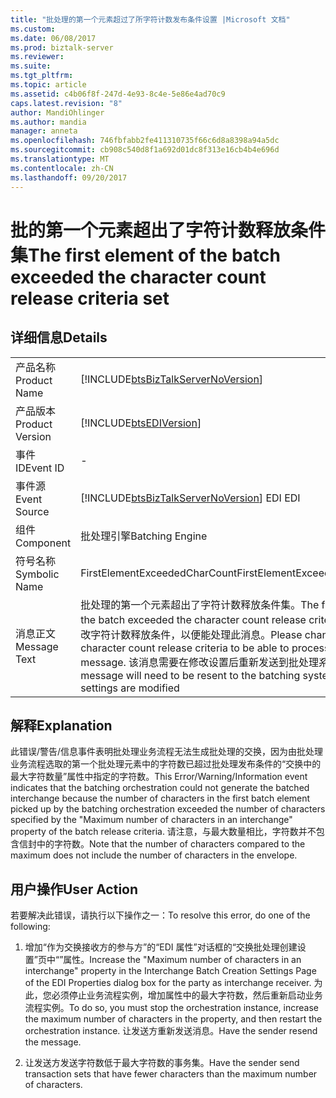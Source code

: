 ```yaml
---
title: "批处理的第一个元素超过了所字符计数发布条件设置 |Microsoft 文档"
ms.custom: 
ms.date: 06/08/2017
ms.prod: biztalk-server
ms.reviewer: 
ms.suite: 
ms.tgt_pltfrm: 
ms.topic: article
ms.assetid: c4b06f8f-247d-4e93-8c4e-5e86e4ad70c9
caps.latest.revision: "8"
author: MandiOhlinger
ms.author: mandia
manager: anneta
ms.openlocfilehash: 746fbfabb2fe411310735f66c6d8a8398a94a5dc
ms.sourcegitcommit: cb908c540d8f1a692d01dc8f313e16cb4b4e696d
ms.translationtype: MT
ms.contentlocale: zh-CN
ms.lasthandoff: 09/20/2017
---
```

# <a name="the-first-element-of-the-batch-exceeded-the-character-count-release-criteria-set"></a><span data-ttu-id="14312-102">批的第一个元素超出了字符计数释放条件集</span><span class="sxs-lookup"><span data-stu-id="14312-102">The first element of the batch exceeded the character count release criteria set</span></span>
## <a name="details"></a><span data-ttu-id="14312-103">详细信息</span><span class="sxs-lookup"><span data-stu-id="14312-103">Details</span></span>  
  
|||  
|-|-|  
|<span data-ttu-id="14312-104">产品名称</span><span class="sxs-lookup"><span data-stu-id="14312-104">Product Name</span></span>|[!INCLUDE[btsBizTalkServerNoVersion](../includes/btsbiztalkservernoversion-md.md)]|  
|<span data-ttu-id="14312-105">产品版本</span><span class="sxs-lookup"><span data-stu-id="14312-105">Product Version</span></span>|[!INCLUDE[btsEDIVersion](../includes/btsediversion-md.md)]|  
|<span data-ttu-id="14312-106">事件 ID</span><span class="sxs-lookup"><span data-stu-id="14312-106">Event ID</span></span>|-|  
|<span data-ttu-id="14312-107">事件源</span><span class="sxs-lookup"><span data-stu-id="14312-107">Event Source</span></span>|[!INCLUDE[btsBizTalkServerNoVersion](../includes/btsbiztalkservernoversion-md.md)]<span data-ttu-id="14312-108"> EDI</span><span class="sxs-lookup"><span data-stu-id="14312-108"> EDI</span></span>|  
|<span data-ttu-id="14312-109">组件</span><span class="sxs-lookup"><span data-stu-id="14312-109">Component</span></span>|<span data-ttu-id="14312-110">批处理引擎</span><span class="sxs-lookup"><span data-stu-id="14312-110">Batching Engine</span></span>|  
|<span data-ttu-id="14312-111">符号名称</span><span class="sxs-lookup"><span data-stu-id="14312-111">Symbolic Name</span></span>|<span data-ttu-id="14312-112">FirstElementExceededCharCount</span><span class="sxs-lookup"><span data-stu-id="14312-112">FirstElementExceededCharCount</span></span>|  
|<span data-ttu-id="14312-113">消息正文</span><span class="sxs-lookup"><span data-stu-id="14312-113">Message Text</span></span>|<span data-ttu-id="14312-114">批处理的第一个元素超出了字符计数释放条件集。</span><span class="sxs-lookup"><span data-stu-id="14312-114">The first element of the batch exceeded the character count release criteria set.</span></span> <span data-ttu-id="14312-115">请更改字符计数释放条件，以便能处理此消息。</span><span class="sxs-lookup"><span data-stu-id="14312-115">Please change the character count release criteria to be able to process this message.</span></span> <span data-ttu-id="14312-116">该消息需要在修改设置后重新发送到批处理系统</span><span class="sxs-lookup"><span data-stu-id="14312-116">The message will need to be resent to the batching system after the settings are modified</span></span>|  
  
## <a name="explanation"></a><span data-ttu-id="14312-117">解释</span><span class="sxs-lookup"><span data-stu-id="14312-117">Explanation</span></span>  
 <span data-ttu-id="14312-118">此错误/警告/信息事件表明批处理业务流程无法生成批处理的交换，因为由批处理业务流程选取的第一个批处理元素中的字符数已超过批处理发布条件的“交换中的最大字符数量”属性中指定的字符数。</span><span class="sxs-lookup"><span data-stu-id="14312-118">This Error/Warning/Information event indicates that the batching orchestration could not generate the batched interchange because the number of characters in the first batch element picked up by the batching orchestration exceeded the number of characters specified by the "Maximum number of characters in an interchange" property of the batch release criteria.</span></span> <span data-ttu-id="14312-119">请注意，与最大数量相比，字符数并不包含信封中的字符数。</span><span class="sxs-lookup"><span data-stu-id="14312-119">Note that the number of characters compared to the maximum does not include the number of characters in the envelope.</span></span>  
  
## <a name="user-action"></a><span data-ttu-id="14312-120">用户操作</span><span class="sxs-lookup"><span data-stu-id="14312-120">User Action</span></span>  
 <span data-ttu-id="14312-121">若要解决此错误，请执行以下操作之一：</span><span class="sxs-lookup"><span data-stu-id="14312-121">To resolve this error, do one of the following:</span></span>  
  
1.  <span data-ttu-id="14312-122">增加“作为交换接收方的参与方”的“EDI 属性”对话框的“交换批处理创建设置”页中“”属性。</span><span class="sxs-lookup"><span data-stu-id="14312-122">Increase the "Maximum number of characters in an interchange" property in the Interchange Batch Creation Settings Page of the EDI Properties dialog box for the party as interchange receiver.</span></span> <span data-ttu-id="14312-123">为此，您必须停止业务流程实例，增加属性中的最大字符数，然后重新启动业务流程实例。</span><span class="sxs-lookup"><span data-stu-id="14312-123">To do so, you must stop the orchestration instance, increase the maximum number of characters in the property, and then restart the orchestration instance.</span></span> <span data-ttu-id="14312-124">让发送方重新发送消息。</span><span class="sxs-lookup"><span data-stu-id="14312-124">Have the sender resend the message.</span></span>  
  
2.  <span data-ttu-id="14312-125">让发送方发送字符数低于最大字符数的事务集。</span><span class="sxs-lookup"><span data-stu-id="14312-125">Have the sender send transaction sets that have fewer characters than the maximum number of characters.</span></span>